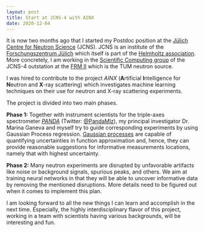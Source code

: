 ```yaml
---
layout: post
title: Start at JCNS-4 with AINX
date: 2020-12-04
---
```


It is now two months ago that I started my Postdoc position at the [Jülich Centre for Neutron Science](https://www.fz-juelich.de/jcns/EN/Home/home_node.html) (JCNS).
JCNS is an institute of the [Forschungszentrum Jülich](https://www.fz-juelich.de/) which itself is part of the [Helmholtz association](https://www.helmholtz.de/).
More concretely, I am working in the [Scientific Computing group](https://www.fz-juelich.de/jcns/EN/Leistungen/ScientificComputing/_node.html) of the JCNS-4 outstation at the [FRM II](http://www.frm2.tum.de/en/) which is the TUM neutron source.

I was hired to contribute to the project _AINX_ (**A**rtificial **I**ntelligence for **N**eutron and **X**-ray scattering) which investigates machine learning techniques on their use for neutron and X-ray scattering experiments.

The project is divided into two main phases.

**Phase 1:** Together with instrument scientists for the triple-axes spectrometer [_PANDA_](https://wiki.mlz-garching.de/panda:index) (Twitter: [@PandaMlz](https://twitter.com/PandaMlz)), my principal investigator Dr. Marina Ganeva and myself try to guide corresponding experiments by using Gaussian Process regression.
[Gaussian processes](https://scikit-learn.org/stable/modules/gaussian_process.html) are capable of quantifying uncertainties in function approximation and, hence, they can provide reasonable suggestions for informative measurements locations, namely that with highest uncertainty.

**Phase 2:** Many neutron experiments are disrupted by unfavorable artifacts like noise or background signals, spurious peaks, and others.
We aim at training neural networks in that they will be able to uncover informative data by removing the mentioned disruptions.
More details need to be figured out when it comes to implement this plan.

I am looking forward to all the new things I can learn and accomplish in the next time.
Especially, the highly interdisciplinary flavor of this project, working in a team with scientists having various backgrounds, will be interesting and fun.

